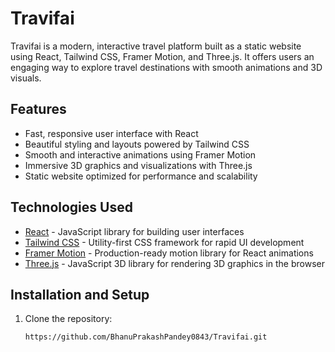 # Travifai

Travifai is a modern, interactive travel platform built as a static website using React, Tailwind CSS, Framer Motion, and Three.js. It offers users an engaging way to explore travel destinations with smooth animations and 3D visuals.

## Features

- Fast, responsive user interface with React
- Beautiful styling and layouts powered by Tailwind CSS
- Smooth and interactive animations using Framer Motion
- Immersive 3D graphics and visualizations with Three.js
- Static website optimized for performance and scalability

## Technologies Used

- [React](https://reactjs.org/) - JavaScript library for building user interfaces
- [Tailwind CSS](https://tailwindcss.com/) - Utility-first CSS framework for rapid UI development
- [Framer Motion](https://www.framer.com/motion/) - Production-ready motion library for React animations
- [Three.js](https://threejs.org/) - JavaScript 3D library for rendering 3D graphics in the browser

## Installation and Setup

1. Clone the repository:

   ```bash
   https://github.com/BhanuPrakashPandey0843/Travifai.git
